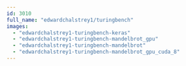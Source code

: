 ```yaml
---
id: 3010
full_name: "edwardchalstrey1/turingbench"
images: 
  - "edwardchalstrey1-turingbench-keras"
  - "edwardchalstrey1-turingbench-mandelbrot_gpu"
  - "edwardchalstrey1-turingbench-mandelbrot"
  - "edwardchalstrey1-turingbench-mandelbrot_gpu_cuda_8"
---
```

